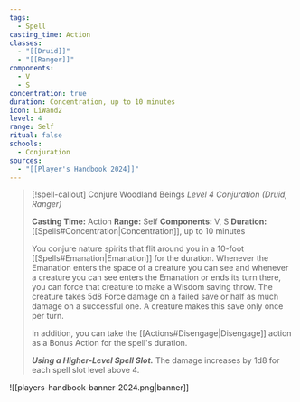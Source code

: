```yaml
---
tags:
  - Spell
casting_time: Action
classes:
  - "[[Druid]]"
  - "[[Ranger]]"
components:
  - V
  - S
concentration: true
duration: Concentration, up to 10 minutes
icon: LiWand2
level: 4
range: Self
ritual: false
schools:
  - Conjuration
sources: 
  - "[[Player's Handbook 2024]]"
---
```

>[!spell-callout] Conjure Woodland Beings
>_Level 4 Conjuration (Druid, Ranger)_
>
>**Casting Time:** Action
>**Range:** Self
>**Components:** V, S
>**Duration:** [[Spells#Concentration\|Concentration]], up to 10 minutes
>
>You conjure nature spirits that flit around you in a 10-foot [[Spells#Emanation\|Emanation]] for the duration. Whenever the Emanation enters the space of a creature you can see and whenever a creature you can see enters the Emanation or ends its turn there, you can force that creature to make a Wisdom saving throw. The creature takes 5d8 Force damage on a failed save or half as much damage on a successful one. A creature makes this save only once per turn.
>
>In addition, you can take the [[Actions#Disengage\|Disengage]] action as a Bonus Action for the spell's duration.
>
>**_Using a Higher-Level Spell Slot._** The damage increases by 1d8 for each spell slot level above 4.


![[players-handbook-banner-2024.png|banner]]